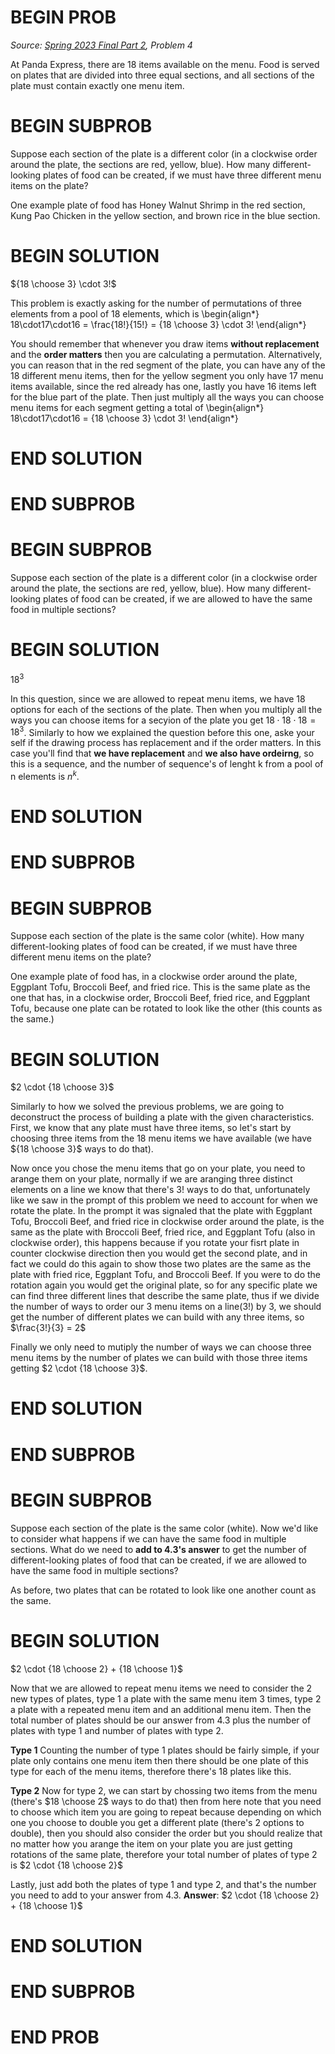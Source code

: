 # BEGIN PROB

<i>Source: [Spring 2023 Final Part 2](../sp23-final-pt2/index.html), Problem 4</i>

At Panda Express, there are $18$ items available on the menu. Food is served on plates that are divided into three equal sections, and all sections of the plate must contain exactly one menu
item.

# BEGIN SUBPROB

Suppose each section of the plate is a different color (in a clockwise order around the plate, the sections are red, yellow, blue). How many different-looking plates of food can be created, if we must have three different menu items on the plate?

One example plate of food has Honey Walnut Shrimp in the red section, Kung Pao Chicken in the yellow section, and brown rice in the blue section.


# BEGIN SOLUTION
${18 \choose 3} \cdot 3!$

This problem is exactly asking for the number of permutations of three elements from a pool of 18 elements, which is 
\begin{align*}
18\cdot17\cdot16 = \frac{18!}{15!} = {18 \choose 3} \cdot 3!
\end{align*}

You should remember that whenever you draw items **without replacement** and the **order matters** then you are calculating a permutation.  Alternatively, you can reason that in the red segment of the plate, you can have any of the 18 different menu items, then for the yellow segment you only have 17 menu items available, since the red already has one, lastly you have 16 items left for the blue part of the plate. Then just multiply all the ways you can choose menu items for each segment getting a total of
\begin{align*}
18\cdot17\cdot16 = {18 \choose 3} \cdot 3!
\end{align*}

# END SOLUTION

# END SUBPROB

# BEGIN SUBPROB

Suppose each section of the plate is a different color (in a clockwise order around the plate, the sections are red, yellow, blue). How many different-looking plates of food can be created, if we are allowed to have the same food in multiple sections?

# BEGIN SOLUTION

$18^3$

In this question, since we are allowed to repeat menu items, we have 18 options for each of the sections of the plate. Then when you multiply all the ways you can choose items for a secyion of the plate you get $18\cdot18\cdot18 = 18^3$. 
Similarly to how we explained the question before this one, aske your self if the drawing process has replacement and if the order matters. In this case you'll find that  **we have replacement** and **we also have ordeirng**, so this is a sequence, and the number of sequence's of lenght k from a pool of n elements is $n^k$.

# END SOLUTION

# END SUBPROB

# BEGIN SUBPROB

Suppose each section of the plate is the same color (white). How many different-looking plates of food can be created, if we must have three different menu items on the plate?

One example plate of food has, in a clockwise order around the plate, Eggplant Tofu, Broccoli Beef, and fried rice. This is the same plate as the one that has, in a clockwise order, Broccoli Beef, fried rice, and Eggplant Tofu, because one plate can be rotated to look like the other (this counts as the same.)


# BEGIN SOLUTION

$2 \cdot {18 \choose 3}$

Similarly to how we solved the previous problems, we are going to deconstruct the process of building a plate with the given characteristics. First, we know that any plate must have three items, so let's start by choosing three items from the 18 menu items we have available (we have ${18 \choose 3}$ ways to do that). 

Now once you chose the menu items that go on your plate, you need to arange them on your plate, normally if we are aranging three distinct elements on a line we know that there's $3!$ ways to do that, unfortunately like we saw in the prompt of this problem we need to account for when we rotate the plate. In the prompt it was signaled that the plate with Eggplant Tofu, Broccoli Beef, and fried rice in clockwise order around the plate, is the same as the plate with Broccoli Beef, fried rice, and Eggplant Tofu (also in clockwise order), this happens because if you rotate your fisrt plate in counter clockwise direction then you would get the second plate, and in fact we could do this again to show those two plates are the same as the plate with fried rice, Eggplant Tofu, and Broccoli Beef. If you were to do the rotation again you would get the original plate, so for any specific plate we can find three different lines that describe the same plate, thus if we divide the number of ways to order our 3 menu items on a line($3!$) by 3, we should get the number of different plates we can build with any three items, so $\frac{3!}{3} = 2$ 

Finally we only need to mutiply the number of ways we can choose three menu items by the number of plates we can build with those three items getting $2 \cdot {18 \choose 3}$.

# END SOLUTION

# END SUBPROB

# BEGIN SUBPROB

Suppose each section of the plate is the same color (white). Now we'd like to consider what happens if we can have the same food in multiple sections. What do we need to **add to 4.3's answer** to get the number of different-looking plates of food that can be created, if we are allowed to have the same food in multiple sections?

As before, two plates that can be rotated to look like one another count as the same.

# BEGIN SOLUTION

$2 \cdot {18 \choose 2} + {18 \choose 1}$

Now that we are allowed to repeat menu items we need to consider the 2 new types of plates, type 1 a plate with the same menu item 3 times, type 2 a plate with a repeated menu item and an additional menu item. Then the total number of plates should be our answer from 4.3 plus the number of plates with type 1 and number of plates with type 2. 

**Type 1**
Counting the number of type 1 plates should be fairly simple, if your plate only contains one menu item then there should be one plate of this type for each of the menu items, therefore there's $18$ plates like this.

**Type 2**
Now for type 2, we can start by chossing two items from the menu (there's $18 \choose 2$ ways to do that) then from here note that you need to choose which item you are going to repeat because depending on which one you choose to double you get a different plate (there's $2$ options to double), then  you should also consider the order but you should realize that no matter how you arange the item on your plate you are just getting rotations of the same plate, therefore your total number of plates of type 2 is $2 \cdot {18 \choose 2}$

Lastly, just add both the plates of type 1 and type 2, and that's the number you need to add to your answer from 4.3. 
**Answer**: $2 \cdot {18 \choose 2} + {18 \choose 1}$

# END SOLUTION

# END SUBPROB

# END PROB